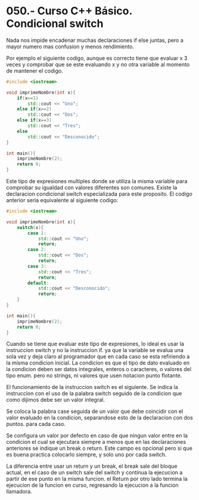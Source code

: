050.- Curso C++ Básico. Condicional switch
===

Nada nos impide encadenar muchas declaraciones if else juntas, pero a mayor numero mas confusion y menos rendimiento.

Por ejemplo el siguiente codigo, aunque es correcto tiene que evaluar x 3 veces y comprobar que se este evaluando x y no otra variable al momento de mantener el codigo.
```cpp
#include <iostream>

void imprimeNombre(int x){
	if(x==1)
		std::cout << "Uno";
	else if(x==2)
		std::cout << "Dos";
	else if(x==3)
		std::cout << "Tres";
	else
		std::cout << "Desconocido";
}

int main(){
	imprimeNombre(2);
	return 0;
}
```

Este tipo de expresiones multiples donde se utiliza la misma variable para comprobar su igualdad con valores diferentes son comunes. Existe la declaracion condicional switch especializada para este proposito. El codigo anterior seria equivalente al siguiente codigo:
```cpp
#include <iostream>

void imprimeNombre(int x){
	switch(x){
		case 1: 
			std::cout << "Uno";
			return;
		case 2: 
			std::cout << "Dos";
			return;
		case 3: 
			std::cout << "Tres";
			return;
		default: 
			std::cout << "Desconocido";
			return;
	}
}

int main(){
	imprimeNombre(2);
	return 0;
}
```

Cuando se tiene que evaluar este tipo de expresiones, lo ideal es usar la instruccion switch y no la instruccion if. ya que la variable se evalua una sola vez y deja claro al programador que en cada caso se esta refiriendo a la misma condicion inicial. La condicion es que el tipo de dato evaluado en la condicion deben ser datos integrales, enteros o caracteres, o valores del tipo enum. pero no strings, ni valores que usen notacion punto flotante.

El funcionamiento de la instruccion switch es el siguiente. Se indica la instruccion con el uso de la palabra switch seguido de la condicion que como dijimos debe ser un valor integral.

Se coloca la palabra case seguida de un valor que debe coincidir con el valor evaluado en la condicion, separandose esto de la declaracion con dos puntos. para cada caso.

Se configura un valor por defecto en caso de que ningun valor entre en la condicion el cual se ejecutara siempre a menos que en las declaraciones anteriores se indique un break o return. Este campo es opcional pero si que es buena practica colocarlo siempre, y solo uno por cada switch.

La diferencia entre usar un return y un break, el break sale del bloque actual, en el caso de un switch sale del switch y continua la ejecucion a partir de ese punto en la misma funcion. el Return por otro lado termina la ejecucion de la funcion en curso, regresando la ejecucion a la funcion llamadora.